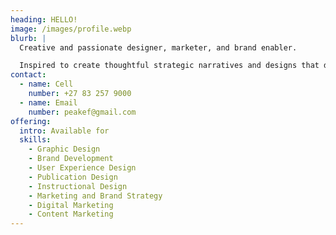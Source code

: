 ```yaml
---
heading: HELLO!
image: /images/profile.webp
blurb: |
  Creative and passionate designer, marketer, and brand enabler.  

  Inspired to create thoughtful strategic narratives and designs that deliver significant and measurable results.
contact:
  - name: Cell
    number: +27 83 257 9000
  - name: Email
    number: peakef@gmail.com
offering:
  intro: Available for
  skills:
    - Graphic Design
    - Brand Development
    - User Experience Design
    - Publication Design
    - Instructional Design
    - Marketing and Brand Strategy
    - Digital Marketing
    - Content Marketing
---
```

